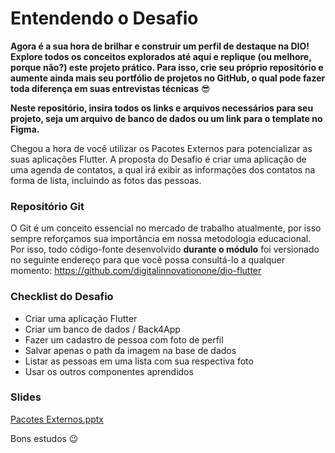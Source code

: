 # Entendendo o Desafio

 

**Agora é a sua hora de brilhar e construir um perfil de destaque na DIO! Explore todos os conceitos explorados até aqui e replique (ou melhore, porque não?) este projeto prático. Para isso, crie seu próprio repositório e aumente ainda mais seu portfólio de projetos no GitHub, o qual pode fazer toda diferença em suas entrevistas técnicas** 😎

 

**Neste repositório, insira todos os links e arquivos necessários para seu projeto, seja um arquivo de banco de dados ou um link para o template no Figma.**

 

Chegou a hora de você utilizar os Pacotes Externos para potencializar as suas aplicações Flutter. A proposta do Desafio é criar uma aplicação de uma agenda de contatos, a qual irá exibir as informações dos contatos na forma de lista, incluindo as fotos das pessoas.

 

### **Repositório Git**

O Git é um conceito essencial no mercado de trabalho atualmente, por isso sempre reforçamos sua importância em nossa metodologia educacional. Por isso, todo código-fonte desenvolvido **durante o módulo** foi versionado no seguinte endereço para que você possa consultá-lo a qualquer momento: https://github.com/digitalinnovationone/dio-flutter

 

 

### **Checklist do Desafio**

- Criar uma aplicação Flutter
- Criar um banco de dados / Back4App
- Fazer um cadastro de pessoa com foto de perfil
- Salvar apenas o path da imagem na base de dados
- Listar as pessoas em uma lista com sua respectiva foto
- Usar os outros componentes aprendidos

###  

### **Slides**

[Pacotes Externos.pptx](https://academiapme-my.sharepoint.com/:p:/g/personal/renato_dio_me/EfCph4hbpwpLpfQ3BeNe3oIBP2z4eMB-8D_4yK-oaQ66pg?e=jSJJj9)

 

 

Bons estudos 😉